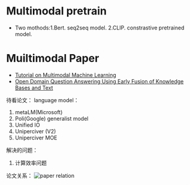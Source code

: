 # Multimodal pretrain
- Two mothods:1.Bert. seq2seq model. 2.CLIP. constrastive pretrained model.

# Muiltimodal Paper
- [Tutorial on Multimodal Machine Learning](https://www.cs.cmu.edu/~morency/MMML-Tutorial-ACL2017.pdf)
- [Open Domain Question Answering Using Early Fusion of Knowledge Bases and Text](https://arxiv.org/pdf/1809.00782.pdf)


待看论文：
language model：
1. metaLM(Microsoft)
2. Poli(Google)
generalist model
1. Unified IO
2. Uniperciver (V2)
3. Uniperciver MOE

解决的问题：
1. 计算效率问题


论文关系：
![paper relation](多模态.png)
